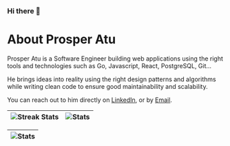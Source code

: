 ### Hi there 👋
# About Prosper Atu
Prosper Atu is a Software Engineer building web
applications using the right tools and technologies such as Go, Javascript, React, PostgreSQL, Git... 

He brings ideas into reality using the right design patterns and algorithms while writing clean code to ensure good maintainability and scalability. 

You can reach out to him directly on [LinkedIn](https://www.linkedin.com/in/prosper-atu/), or by [Email](mailto:atu.prosper@gmail.com).

| ![Streak Stats](https://github-readme-streak-stats.herokuapp.com/?user=prosper74&) | ![Stats](https://github-readme-stats.vercel.app/api?username=prosper74&show_icons=true&locale=en) |
| ------------- | ------------- |

| ![Stats](https://github-readme-stats.vercel.app/api/top-langs?username=prosper74&show_icons=true&locale=en&layout=compact) |
| ------------- |

<!--
**prosper74/prosper74** is a ✨ _special_ ✨ repository because its `README.md` (this file) appears on your GitHub profile.

Here are some ideas to get you started:

- 🔭 I’m currently working on a full stack real estate app, with Go and NextJS
- 🌱 I’m currently learning ...
- 👯 I’m looking to collaborate on ...
- 🤔 I’m looking for help with ...
- 💬 Ask me about ...
- 📫 How to reach me: ...
- 😄 Pronouns: ...
- ⚡ Fun fact: ...
-->
